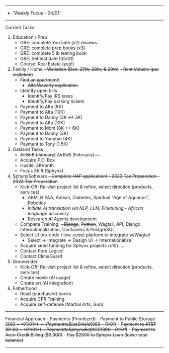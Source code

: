 
**********************************************************************
*	'Weekly Focus - 04/01’
**********************************************************************
Current Tasks:

1) Education / Prep
	- GRE: complete YouTube (x2) reviews 
	- GRE: complete prep books (x3)
	- GRE: complete 5 lb testing book
	- GRE: Set test date (05/01)
	- Course: Real Estate (yep!)
2) Family / Home
	~~- Visitation (Dec. 27th, 28th, & 29th)~~
	~~- Rent Vehicle (per visitation)~~
	- ~~Find an apartment!~~
		- ~~Alta Waverly application~~
	- Identify open bills
		- Identify/Pay IRS taxes
		- Identify/Pay parking tickets
	- Payment to Alta (6K)
	- Payment to Alta (10K)
	- Payment to Danny (3K <-> 3K)
	- Payment to Alta (10K)
	- Payment to Mom (8K <-> 6K)
	- Payment to Danny (3K)
	- Payment to Yonatan (4K)
	- Payment to Tony (1.5K)
3) Oakland Tasks
	- ~~AirBnB (January)~~
AirBnB (February)~~
	- Acquire P.O. Box
	- Hustle: 3K/mnth
	- Focus Shift (Sphynx)
4) SphynxSoftware
	~~- Complete HAP application!
		- 2023 Tax Preparation
		- 2024 Tax Preparation~~
	- Kick-Off: Re-visit project list & refine, select direction (products, services)
		- ABM, HIPAA, Autism, Diabetes, Spiritual "Age of Aquarius", Robotics
		- *Initiate AI translation via NLP, LLM, Finetuning - African language discovery*
		- Research *AI Agents* development
	- Complete Training:
		~~- Django~~, ~~Python~~, Wagtail, API, Django Internationalization, Containers & PostgreSQL
	- Select UI (no-code / low-code) platform to integrate w/Wagtail
		- Select -> Integrate -> Design UI -> Internationalize
	- Acquire seed funding for Sphynx projects (x10) ....
	- Contact Pure Logics! 
	- Contact ClimaGuard
5) Grooverider
	- Kick-Off: Re-visit project list & refine, select direction (products, services)
	- Create movie (AI usage)
	- Create art (AI integration)
6) Fatherhood
	- Read (purchased) books
	- Acquire CPR Training
	- Acquire self-defense (Martial Arts, Gun)

**********************************************************************
Financial Approach
	- Payments (Prioritized)
		- ~~Payment to Public Storage ($300 - *01/01*)~~
		- ~~Payment to Blue Shield ($900 - *11/01*)~~
		- ~~Payment to AT&T ($91.00 - *01/01*)
		- Payment to Sphynx BofA CC ($300 - *01/01*)~~
		- ~~Payment to Aven Credit Billing ($3,300)~~
	- ~~Pay $2500 to Sphynx Loan (lower total balance)~~

**********************************************************************


